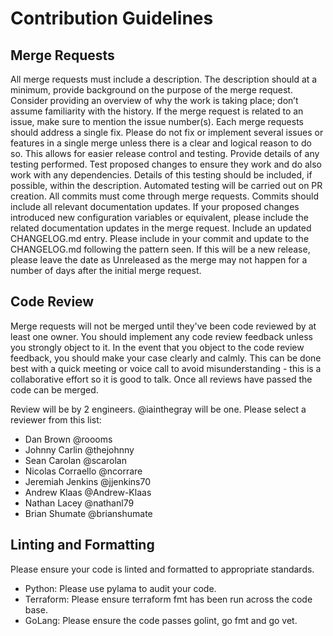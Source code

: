 # Contribution Guidelines

## Merge Requests
All merge requests must include a description. The description should at a minimum, provide background on the purpose of the merge request. Consider providing an overview of why the work is taking place; don’t assume familiarity with the history. If the merge request is related to an issue, make sure to mention the issue number(s).
Each merge requests should address a single fix. Please do not fix or implement several issues or features in a single merge unless there is a clear and logical reason to do so. This allows for easier release control and testing.
Provide details of any testing performed. Test proposed changes to ensure they work and do also work with any dependencies. Details of this testing should be included, if possible, within the description. Automated testing will be carried out on PR creation.
All commits must come through merge requests.
Commits should include all relevant documentation updates. If your proposed changes introduced new configuration variables or equivalent, please include the related documentation updates in the merge request.
Include an updated CHANGELOG.md entry. Please include in your commit and update to the CHANGELOG.md following the pattern seen. If this will be a new release, please leave the date as Unreleased as the merge may not happen for a number of days after the initial merge request.
## Code Review
Merge requests will not be merged until they've been code reviewed by at least one owner. You should implement any code review feedback unless you strongly object to it. In the event that you object to the code review feedback, you should make your case clearly and calmly. This can be done best with a quick meeting or voice call to avoid misunderstanding - this is a collaborative effort so it is good to talk. Once all reviews have passed the code can be merged.

Review will be by 2 engineers. @iainthegray will be one.
Please select a reviewer from this list:

* Dan Brown @roooms
* Johnny Carlin @thejohnny
* Sean Carolan @scarolan
* Nicolas Corraello @ncorrare
* Jeremiah Jenkins @jjenkins70
* Andrew Klaas @Andrew-Klaas
* Nathan Lacey @nathanl79
* Brian Shumate @brianshumate


## Linting and Formatting
Please ensure your code is linted and formatted to appropriate standards.

* Python: Please use pylama to audit your code.
* Terraform: Please ensure terraform fmt has been run across the code base.
* GoLang: Please ensure the code passes golint, go fmt and go vet.
